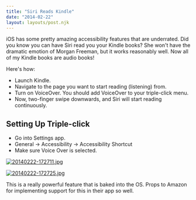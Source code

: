 ```yaml
---
title: "Siri Reads Kindle"
date: "2014-02-22"
layout: layouts/post.njk
---
```


iOS has some pretty amazing accessibility features that are underrated. Did you know you can have Siri read you your Kindle books? She won't have the dramatic emotion of Morgan Freeman, but it works reasonably well. Now all of my Kindle books are audio books!

Here's how:

- Launch Kindle.
- Navigate to the page you want to start reading (listening) from.
- Turn on VoiceOver. You should add VoiceOver to your triple-click menu.
- Now, two-finger swipe downwards, and Siri will start reading continuously.

## Setting Up Triple-click

- Go into Settings app.
- General → Accessibility → Accessibility Shortcut
- Make sure Voice Over is selected.

[![20140222-172711.jpg](images/20140222-172711.jpg)](http://bentsai.files.wordpress.com/2014/02/20140222-172711.jpg)

[![20140222-172725.jpg](images/20140222-172725.jpg)](http://bentsai.files.wordpress.com/2014/02/20140222-172725.jpg)

This is a really powerful feature that is baked into the OS. Props to Amazon for implementing support for this in their app so well.
